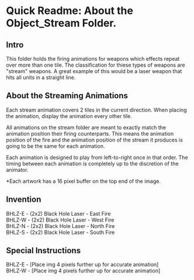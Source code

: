 # Quick Readme: About the Object_Stream Folder.

## Intro

This folder holds the firing animations for weapons which effects repeat over more than one tile. The classification for thiese types of weapons are "stream" weapons. A great example of this would be a laser weapon that hits all units in a straight line.

## About the Streaming Animations

Each stream animation covers 2 tiles in the current direction. When placing the animation, display the animation every other tile. 

All animations on the stream folder are meant to exactly match the animation position their firing counterparts. This means the animation position of the fire and the animation position of the stream it produces is going to be the same for each animation.

Each animation is designed to play from left-to-right once in that order. The timing between each animation is completely up to the discretion of the animator.

*Each artwork has a 16 pixel buffer on the top end of the image.

## Invention

BHLZ-E - (2x2) Black Hole Laser - East Fire  
BHLZ-W - (2x2) Black Hole Laser - West Fire  
BHLZ-N - (2x2) Black Hole Laser - North Fire  
BHLZ-S - (2x2) Black Hole Laser - South Fire  

## Special Instructions

BHLZ-E - [Place img 4 pixels further up for accurate animation]  
BHLZ-W - [Place img 4 pixels further up for accurate animation]  
